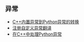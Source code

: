 ## 异常

- [C++内置异常到Python异常的转换](build_in_exception_translation)
- [注册自定义异常翻译](registering_custom_translators)
- [在C++中处理Python异常](handling_python_excepitons_in_cxx)

